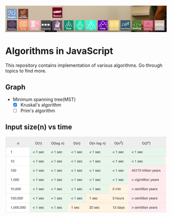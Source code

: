 ![Alt text](/topics.png "Topics")

# Algorithms in JavaScript

This repository contains implementation of various algorithms.
Go through topics to find more.

## Graph

- Minimum spanning tree(MST)
    - [X] Kruskal's algorithm
    - [ ] Prim's algorithm

## Input size(n) vs time
![Alt text](/order.png "order-of-growth")
